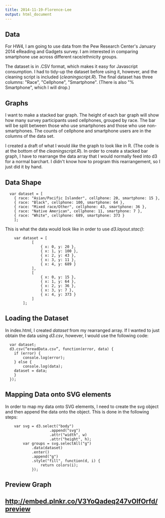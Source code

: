 ```yaml
---
title: 2014-11-19-Florence-Lee
output: html_document
---
```

## Data
For HW4, I am going to use data from the Pew Research Center's January 2014 eReading and Gadgets survey. I am interested in comparing smartphone use across different race/ethnicity groups. 

The dataset is in .CSV format, which makes it easy for Javascript consumption. I had to tidy-up the dataset before using it, however, and the cleaning script is included (*cleaningscript.R*). The final dataset has three columns: "Race", "Cellphone", "Smartphone". (There is also "% Smartphone", which I will drop.)

## Graphs
I want to make a stacked bar graph. The height of each bar graph will show how many survey participants used cellphones, grouped by race. The bar will be split between those who use smartphones and those who use non-smartphones. The counts of cellphone and smartphone users are in the columns of the data set. 

I created a draft of what I would _like_ the graph to look like in R. (The code is at the bottom of the *cleaningscript.R*). In order to create a stacked bar graph, I have to rearrange the data array that I would normally feed into d3 for a normal barchart. I didn't know how to program this rearrangement, so I just did it by hand.

## Data Shape

      var dataset = [
        { race: "Asian/Pacific Islander", cellphone: 20, smartphone: 15 },
        { race: "Black", cellphone: 100, smartphone: 64 },
        { race: "Mixed race/Other", cellphone: 43, smartphone: 36 },
        { race: "Native American", cellphone: 11, smartphone: 7 },
        { race: "White", cellphone: 689, smartphone: 373 }
        ];
  
This is what the data would look like in order to use *d3.layout.stac()*:

  		var dataset = [
				[
					{ x: 0, y: 20 },
					{ x: 1, y: 100 },
					{ x: 2, y: 43 },
					{ x: 3, y: 11 },
					{ x: 4, y: 689 }
				],
				[
					{ x: 0, y: 15 },
					{ x: 1, y: 64 },
					{ x: 2, y: 36 },
					{ x: 3, y: 7 },
					{ x: 4, y: 373 }
				]
			];

## Loading the Dataset 
In index.html, I created *dataset* from my rearranged array. If I wanted to just obtain the data using *d3.csv*, however, I would use the following code:

      var dataset;
      d3.csv(“ereadData.csv”, function(error, data) {
        if (error) {
      		console.log(error);
      	} else {
      		console.log(data);
      	dataset = data;
      	}
      });
  
## Mapping Data onto SVG elements
In order to map my data onto SVG elements, I need to create the svg object and then append the data onto the object. This is done in the following steps:

  		var svg = d3.select("body")
						.append("svg")
						.attr("width", w)
						.attr("height", h);
	  		var groups = svg.selectAll("g")
				.data(dataset)
				.enter()
				.append("g")
				.style("fill", function(d, i) {
					return colors(i);
				});
        
## Preview Graph
## http://embed.plnkr.co/V3YoQadeq247vOIfOrfd/preview
	
  



